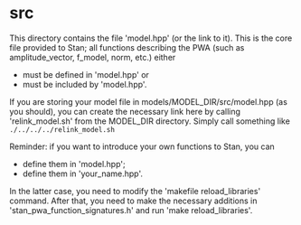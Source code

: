 src
===

This directory contains the file 'model.hpp' (or the link to it). This
is the core file provided to Stan; all functions describing the PWA
(such as amplitude_vector, f_model, norm, etc.) either  
 - must be defined in 'model.hpp' or  
 - must be included by 'model.hpp'.  


If you are storing your model file in models/MODEL_DIR/src/model.hpp
(as you should), you can create the necessary link here by calling
'relink_model.sh' from the MODEL_DIR directory. Simply call something like  
`./../../../relink_model.sh`


Reminder: if you want to introduce your own functions to Stan, you can  
 - define them in 'model.hpp';
 - define them in 'your_name.hpp'. 
 
In the latter case, you need to modify the 'makefile reload_libraries'
command. After that, you need to make the necessary additions in
'stan_pwa_function_signatures.h' and run 'make reload_libraries'.
